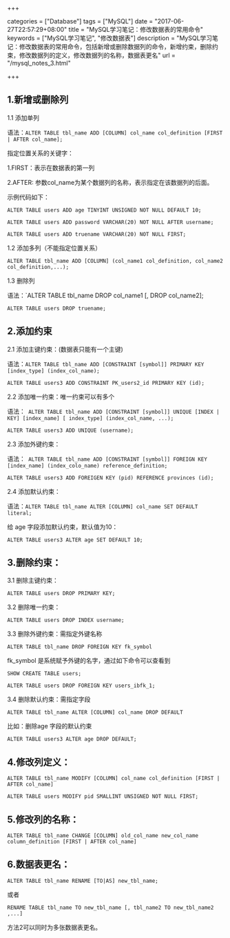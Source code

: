 +++

categories = ["Database"]
tags = ["MySQL"]
date = "2017-06-27T22:57:29+08:00"
title = "MySQL学习笔记：修改数据表的常用命令"
keywords = ["MySQL学习笔记", "修改数据表"]
description = "MySQL学习笔记：修改数据表的常用命令，包括新增或删除数据列的命令，新增约束，删除约束，修改数据列的定义，修改数据列的名称，数据表更名"
url = "/mysql_notes_3.html"

+++

## 1.新增或删除列

1.1 添加单列

语法：`ALTER TABLE tbl_name ADD [COLUMN] col_name col_definition [FIRST | AFTER col_name];`

指定位置关系的关键字：

1.FIRST：表示在数据表的第一列

2.AFTER: 参数col_name为某个数据列的名称，表示指定在该数据列的后面。

示例代码如下：

	ALTER TABLE users ADD age TINYINT UNSIGNED NOT NULL DEFAULT 10;

	ALTER TABLE users ADD password VARCHAR(20) NOT NULL AFTER username;

	ALTER TABLE users ADD truename VARCHAR(20) NOT NULL FIRST;


1.2 添加多列（不能指定位置关系）

	ALTER TABLE tbl_name ADD [COLUMN] (col_name1 col_definition, col_name2 col_definition,...);


1.3 删除列

语法：`ALTER TABLE tbl_name DROP col_name1 [, DROP col_name2];

	ALTER TABLE users DROP truename;


## 2.添加约束

2.1 添加主键约束：(数据表只能有一个主键)

语法：`ALTER TABLE tbl_name ADD [CONSTRAINT [symbol]] PRIMARY KEY [index_type] (index_col_name);`

	ALTER TABLE users3 ADD CONSTRAINT PK_users2_id PRIMARY KEY (id);


2.2 添加唯一约束：唯一约束可以有多个

语法：` ALTER TABLE tbl_name ADD [CONSTRAINT [symbol]] UNIQUE [INDEX | KEY] [index_name] [ index_type] (index_col_name, ...);`

	ALTER TABLE users3 ADD UNIQUE (username);

2.3 添加外键约束：

语法：` ALTER TABLE tbl_name ADD [CONSTRAINT [symbol]] FOREIGN KEY [index_name] (index_colo_name) reference_definition;`

	ALTER TABLE users3 ADD FOREIGEN KEY (pid) REFERENCE provinces (id);

2.4 添加默认约束：

语法：`ALTER TABLE tbl_name ALTER [COLUMN] col_name SET DEFAULT literal;`

给 age 字段添加默认约束，默认值为10：

	ALTER TABLE users3 ALTER age SET DEFAULT 10;


## 3.删除约束：

3.1 删除主键约束：

	ALTER TABLE users DROP PRIMARY KEY;

3.2 删除唯一约束：

	ALTER TABLE users DROP INDEX username;

3.3 删除外键约束：需指定外键名称

	ALTER TABLE tbl_name DROP FOREIGN KEY fk_symbol

fk_symbol 是系统赋予外键的名字，通过如下命令可以查看到 

	SHOW CREATE TABLE users;

	ALTER TABLE users DROP FOREIGN KEY users_ibfk_1;

3.4 删除默认约束：需指定字段

	ALTER TABLE tbl_name ALTER [COLUMN] col_name DROP DEFAULT

比如：删除age 字段的默认约束

	ALTER TABLE users3 ALTER age DROP DEFAULT;

## 4.修改列定义：

	ALTER TABLE tbl_name MODIFY [COLUMN] col_name col_definition [FIRST | AFTER col_name]

	ALTER TABLE users MODIFY pid SMALLINT UNSIGNED NOT NULL FIRST;


## 5.修改列的名称：

	ALTER TABLE tbl_name CHANGE [COLUMN] old_col_name new_col_name column_definition [FIRST | AFTER col_name]


## 6.数据表更名：

	ALTER TABLE tbl_name RENAME [TO|AS] new_tbl_name;

或者

	RENAME TABLE tbl_name TO new_tbl_name [, tbl_name2 TO new_tbl_name2 ,...]

方法2可以同时为多张数据表更名。
